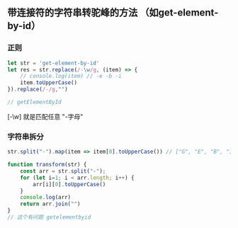 ## 带连接符的字符串转驼峰的方法 （如get-element-by-id）
### 正则
```js
let str = 'get-element-by-id'
let res = str.replace(/-\w/g, (item) => {
    // console.log(item) // -e -b -i
    item.toUpperCase()
}).replace(/-/g,"")

// getElementById
```
[-\w] 就是匹配任意 "-字母"

### 字符串拆分
```js
str.split("-").map(item => item[0].toUpperCase()) // ["G", "E", "B", "I"]

function transform(str) {
    const arr = str.split("-");
    for (let i=1; i < arr.length; i++) {
        arr[i][0].toUpperCase()
    }
    console.log(arr)
    return arr.join("")
}
// 这个有问题 getelementbyid
```